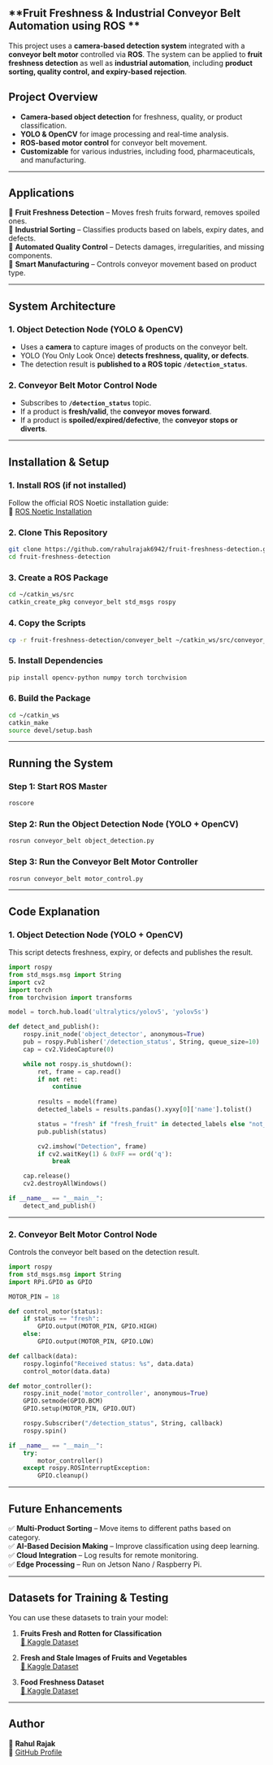 ## **Fruit Freshness & Industrial Conveyor Belt Automation using ROS **  

This project uses a **camera-based detection system** integrated with a **conveyor belt motor** controlled via **ROS**. The system can be applied to **fruit freshness detection** as well as **industrial automation**, including **product sorting, quality control, and expiry-based rejection**.  

## **Project Overview**  
- **Camera-based object detection** for freshness, quality, or product classification.  
- **YOLO & OpenCV** for image processing and real-time analysis.  
- **ROS-based motor control** for conveyor belt movement.  
- **Customizable** for various industries, including food, pharmaceuticals, and manufacturing.  

---

## **Applications**  
🔹 **Fruit Freshness Detection** – Moves fresh fruits forward, removes spoiled ones.  
🔹 **Industrial Sorting** – Classifies products based on labels, expiry dates, and defects.  
🔹 **Automated Quality Control** – Detects damages, irregularities, and missing components.  
🔹 **Smart Manufacturing** – Controls conveyor movement based on product type.  

---

## **System Architecture**  

### **1. Object Detection Node (YOLO & OpenCV)**  
- Uses a **camera** to capture images of products on the conveyor belt.  
- YOLO (You Only Look Once) **detects freshness, quality, or defects**.  
- The detection result is **published to a ROS topic `/detection_status`**.  

### **2. Conveyor Belt Motor Control Node**  
- Subscribes to **`/detection_status`** topic.  
- If a product is **fresh/valid**, the **conveyor moves forward**.  
- If a product is **spoiled/expired/defective**, the **conveyor stops or diverts**.  

---

## **Installation & Setup**  

### **1. Install ROS (if not installed)**  
Follow the official ROS Noetic installation guide:  
🔗 [ROS Noetic Installation](http://wiki.ros.org/noetic/Installation/Ubuntu)  

### **2. Clone This Repository**  
```bash
git clone https://github.com/rahulrajak6942/fruit-freshness-detection.git
cd fruit-freshness-detection
```

### **3. Create a ROS Package**  
```bash
cd ~/catkin_ws/src
catkin_create_pkg conveyor_belt std_msgs rospy
```

### **4. Copy the Scripts**  
```bash
cp -r fruit-freshness-detection/conveyer_belt ~/catkin_ws/src/conveyor_belt/
```

### **5. Install Dependencies**  
```bash
pip install opencv-python numpy torch torchvision
```

### **6. Build the Package**  
```bash
cd ~/catkin_ws
catkin_make
source devel/setup.bash
```

---

## **Running the System**  

### **Step 1: Start ROS Master**  
```bash
roscore
```

### **Step 2: Run the Object Detection Node (YOLO + OpenCV)**  
```bash
rosrun conveyor_belt object_detection.py
```

### **Step 3: Run the Conveyor Belt Motor Controller**  
```bash
rosrun conveyor_belt motor_control.py
```

---

## **Code Explanation**  

### **1. Object Detection Node (YOLO + OpenCV)**
This script detects freshness, expiry, or defects and publishes the result.  

```python
import rospy
from std_msgs.msg import String
import cv2
import torch
from torchvision import transforms

model = torch.hub.load('ultralytics/yolov5', 'yolov5s')

def detect_and_publish():
    rospy.init_node('object_detector', anonymous=True)
    pub = rospy.Publisher('/detection_status', String, queue_size=10)
    cap = cv2.VideoCapture(0)  

    while not rospy.is_shutdown():
        ret, frame = cap.read()
        if not ret:
            continue
        
        results = model(frame)
        detected_labels = results.pandas().xyxy[0]['name'].tolist()

        status = "fresh" if "fresh_fruit" in detected_labels else "not_fresh"
        pub.publish(status)

        cv2.imshow("Detection", frame)
        if cv2.waitKey(1) & 0xFF == ord('q'):
            break

    cap.release()
    cv2.destroyAllWindows()

if __name__ == "__main__":
    detect_and_publish()
```

---

### **2. Conveyor Belt Motor Control Node**  
Controls the conveyor belt based on the detection result.  

```python
import rospy
from std_msgs.msg import String
import RPi.GPIO as GPIO

MOTOR_PIN = 18  

def control_motor(status):
    if status == "fresh":
        GPIO.output(MOTOR_PIN, GPIO.HIGH)  
    else:
        GPIO.output(MOTOR_PIN, GPIO.LOW)  

def callback(data):
    rospy.loginfo("Received status: %s", data.data)
    control_motor(data.data)

def motor_controller():
    rospy.init_node('motor_controller', anonymous=True)
    GPIO.setmode(GPIO.BCM)
    GPIO.setup(MOTOR_PIN, GPIO.OUT)

    rospy.Subscriber("/detection_status", String, callback)
    rospy.spin()

if __name__ == "__main__":
    try:
        motor_controller()
    except rospy.ROSInterruptException:
        GPIO.cleanup()
```

---

## **Future Enhancements**  
✅ **Multi-Product Sorting** – Move items to different paths based on category.  
✅ **AI-Based Decision Making** – Improve classification using deep learning.  
✅ **Cloud Integration** – Log results for remote monitoring.  
✅ **Edge Processing** – Run on Jetson Nano / Raspberry Pi.  

---

## **Datasets for Training & Testing**  
You can use these datasets to train your model:  

1. **Fruits Fresh and Rotten for Classification**  
   [🔗 Kaggle Dataset](https://www.kaggle.com/datasets/sriramr/fruits-fresh-and-rotten-for-classification)  

2. **Fresh and Stale Images of Fruits and Vegetables**  
   [🔗 Kaggle Dataset](https://www.kaggle.com/datasets/raghavrpotdar/fresh-and-stale-images-of-fruits-and-vegetables)  

3. **Food Freshness Dataset**  
   [🔗 Kaggle Dataset](https://www.kaggle.com/datasets/alinesellwia/food-freshness)  

---

## **Author**  
👤 **Rahul Rajak**  
🔗 [GitHub Profile](https://github.com/rahulrajak6942)  
